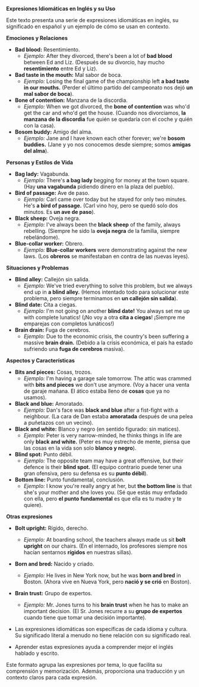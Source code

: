 

**Expresiones Idiomáticas en Inglés y su Uso**

Este texto presenta una serie de expresiones idiomáticas en inglés, su significado en español y un ejemplo de cómo se usan en contexto.

**Emociones y Relaciones**

*   **Bad blood:** Resentimiento.
    *   *Ejemplo:* After they divorced, there's been a lot of **bad blood** between Ed and Liz. (Después de su divorcio, hay mucho **resentimiento** entre Ed y Liz).
*   **Bad taste in the mouth:** Mal sabor de boca.
    *   *Ejemplo:* Losing the final game of the championship left **a bad taste in our mouths.** (Perder el último partido del campeonato nos dejó **un mal sabor de boca**).
*   **Bone of contention:** Manzana de la discordia.
    *   *Ejemplo:* When we got divorced, the **bone of contention** was who'd get the car and who'd get the house. (Cuando nos divorciamos, **la manzana de la discordia** fue quién se quedaría con el coche y quién con la casa).
*   **Bosom buddy:** Amigo del alma.
    *   *Ejemplo:* Jane and I have known each other forever; we're **bosom buddies.** (Jane y yo nos conocemos desde siempre; somos **amigas del alma**).

**Personas y Estilos de Vida**

*   **Bag lady:** Vagabunda.
    *   *Ejemplo:* There's **a bag lady** begging for money at the town square. (Hay **una vagabunda** pidiendo dinero en la plaza del pueblo).
*   **Bird of passage:** Ave de paso.
    *   *Ejemplo:* Carl came over today but he stayed for only two minutes. He's **a bird of passage.** (Carl vino hoy, pero se quedó solo dos minutos. Es **un ave de paso**).
*   **Black sheep:** Oveja negra.
    *   *Ejemplo:* I've always been the **black sheep** of the family, always rebelling. (Siempre he sido la **oveja negra** de la familia, siempre rebelándome).
*   **Blue-collar worker:** Obrero.
    *   *Ejemplo:* **Blue-collar workers** were demonstrating against the new laws. (Los **obreros** se manifestaban en contra de las nuevas leyes).

**Situaciones y Problemas**

*   **Blind alley:** Callejón sin salida.
    *   *Ejemplo:* We've tried everything to solve this problem, but we always end up in **a blind alley.** (Hemos intentado todo para solucionar este problema, pero siempre terminamos en **un callejón sin salida**).
*   **Blind date:** Cita a ciegas.
    *   *Ejemplo:* I'm not going on another **blind date!** You always set me up with complete lunatics! (¡No voy a otra **cita a ciegas**! ¡Siempre me emparejas con completos lunáticos!)
*   **Brain drain:** Fuga de cerebros.
    *   *Ejemplo:* Due to the economic crisis, the country's been suffering a massive **brain drain.** (Debido a la crisis económica, el país ha estado sufriendo una **fuga de cerebros** masiva).

**Aspectos y Características**

*   **Bits and pieces:** Cosas, trozos.
    *   *Ejemplo:* I'm having a garage sale tomorrow. The attic was crammed with **bits and pieces** we don't use anymore. (Voy a hacer una venta de garaje mañana. El ático estaba lleno de **cosas** que ya no usamos).
*   **Black and blue:** Amoratado.
    *   *Ejemplo:* Dan's face was **black and blue** after a fist-fight with a neighbour. (La cara de Dan estaba **amoratada** después de una pelea a puñetazos con un vecino).
*   **Black and white:** Blanco y negro (en sentido figurado: sin matices).
    *   *Ejemplo:* Peter is very narrow-minded, he thinks things in life are only **black and white.** (Peter es muy estrecho de mente, piensa que las cosas en la vida son solo **blanco y negro**).
*   **Blind spot:** Punto débil.
    *   *Ejemplo:* The opposite team may have a great offensive, but their defence is their **blind spot.** (El equipo contrario puede tener una gran ofensiva, pero su defensa es su **punto débil**).
*   **Bottom line:** Punto fundamental, conclusión.
    *   *Ejemplo:* I know you're really angry at her, but **the bottom line** is that she's your mother and she loves you. (Sé que estás muy enfadado con ella, pero **el punto fundamental** es que ella es tu madre y te quiere).

**Otras expresiones**

*   **Bolt upright:** Rígido, derecho.
    *   *Ejemplo:* At boarding school, the teachers always made us sit **bolt upright** on our chairs. (En el internado, los profesores siempre nos hacían sentarnos **rígidos** en nuestras sillas).
*   **Born and bred:** Nacido y criado.
    *   *Ejemplo:* He lives in New York now, but he was **born and bred** in Boston. (Ahora vive en Nueva York, pero **nació y se crió** en Boston).
*   **Brain trust:** Grupo de expertos.
    *   *Ejemplo:* Mr. Jones turns to his **brain trust** when he has to make an important decision. (El Sr. Jones recurre a su **grupo de expertos** cuando tiene que tomar una decisión importante).



*   Las expresiones idiomáticas son específicas de cada idioma y cultura.  Su significado literal a menudo no tiene relación con su significado real.
*   Aprender estas expresiones ayuda a comprender mejor el inglés hablado y escrito.

Este formato agrupa las expresiones por tema, lo que facilita su comprensión y memorización.  Además, proporciona una traducción y un contexto claros para cada expresión.
